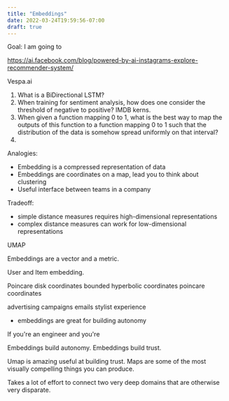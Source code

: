 ```yaml
---
title: "Embeddings"
date: 2022-03-24T19:59:56-07:00
draft: true
---
```


Goal: I am going to 


https://ai.facebook.com/blog/powered-by-ai-instagrams-explore-recommender-system/

Vespa.ai

1. What is a BiDirectional LSTM?
2. When training for sentiment analysis, how does one consider the threshold of negative to positive? IMDB kerns.
3. When given a function mapping 0 to 1, what is the best way to map the outputs of this function to a function mapping 0 to 1 such that the distribution of the data is somehow spread uniformly on that interval?
4. 


Analogies:
 - Embedding is a compressed representation of data
 - Embeddings are coordinates on a map, lead you to think about clustering
 - Useful interface between teams in a company

Tradeoff:
 - simple distance measures requires high-dimensional representations
 - complex distance measures can work for low-dimensional representations

UMAP

Embeddings are a vector and a metric.

User and Item embedding.

Poincare disk coordinates bounded
hyperbolic coordinates
poincare coordinates

advertising campaigns
emails
stylist
experience

- embeddings are great for building autonomy

If you're an engineer and you're 

Embeddings build autonomy.
Embeddings build trust.

Umap is amazing useful at building trust.
Maps are some of the most visually compelling things you can produce.

Takes a lot of effort to connect two very deep domains that are otherwise very disparate.


